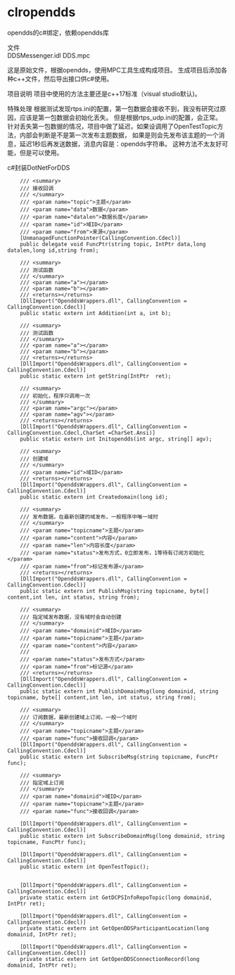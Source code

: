 # clropendds
opendds的c#绑定，依赖opendds库

文件  
DDSMessenger.idl
DDS.mpc

这是原始文件，根据opendds，使用MPC工具生成构成项目。
生成项目后添加各种c++文件，然后导出接口供c#使用。

项目说明
项目中使用的方法主要还是c++17标准（visual studio默认)。

特殊处理
根据测试发现rtps.ini的配置，第一包数据会接收不到，我没有研究过原因，应该是第一包数据会初始化丢失。
但是根据rtps_udp.ini的配置，会正常。
针对丢失第一包数据的情况，项目中做了延迟，如果设调用了OpenTestTopic方法，内部会判断是不是第一次发布主题数据，
如果是则会先发布该主题的一个消息，延迟1秒后再发送数据，消息内容是：opendds字符串。
这种方法不太友好可能，但是可以使用。

c#封装DotNetForDDS

        /// <summary>
        /// 接收回调
        /// </summary>
        /// <param name="topic">主题</param>
        /// <param name="data">数据</param>
        /// <param name="datalen">数据长度</param>
        /// <param name="id">域ID</param>
        /// <param name="from">来源</param>
        [UnmanagedFunctionPointer(CallingConvention.Cdecl)]
        public delegate void FuncPtr(string topic, IntPtr data,long datalen,long id,string from);

        /// <summary>
        /// 测试函数
        /// </summary>
        /// <param name="a"></param>
        /// <param name="b"></param>
        /// <returns></returns>
        [DllImport("OpenddsWrappers.dll", CallingConvention = CallingConvention.Cdecl)]
        public static extern int Addition(int a, int b);

        /// <summary>
        /// 测试函数
        /// </summary>
        /// <param name="a"></param>
        /// <param name="b"></param>
        /// <returns></returns>
        [DllImport("OpenddsWrappers.dll", CallingConvention = CallingConvention.Cdecl)]
        public static extern int getString(IntPtr  ret);

        /// <summary>
        /// 初始化，程序只调用一次
        /// </summary>
        /// <param name="argc"></param>
        /// <param name="agv"></param>
        /// <returns></returns>
        [DllImport("OpenddsWrappers.dll", CallingConvention = CallingConvention.Cdecl,CharSet =CharSet.Ansi)]
        public static extern int Initopendds(int argc, string[] agv);

        /// <summary>
        /// 创建域
        /// </summary>
        /// <param name="id">域ID</param>
        /// <returns></returns>
        [DllImport("OpenddsWrappers.dll", CallingConvention = CallingConvention.Cdecl)]
        public static extern int Createdomain(long id);

        /// <summary>
        /// 发布数据，在最新创建的域发布，一般程序中唯一域时
        /// </summary>
        /// <param name="topicname">主题</param>
        /// <param name="content">内容</param>
        /// <param name="len">内容长度</param>
        /// <param name="status">发布方式，0立即发布，1等待有订阅方初始化</param>
        /// <param name="from">标记发布源</param>
        /// <returns></returns>
        [DllImport("OpenddsWrappers.dll", CallingConvention = CallingConvention.Cdecl)]
        public static extern int PublishMsg(string topicname, byte[] content,int len, int status, string from);

        /// <summary>
        /// 指定域发布数据，没有域时会自动创建
        /// </summary>
        /// <param name="domainid">域ID</param>
        /// <param name="topicname">主题</param>
        /// <param name="content">内容</param>
        /// 
        /// <param name="status">发布方式</param>
        /// <param name="from">标记源</param>
        /// <returns></returns>
        [DllImport("OpenddsWrappers.dll", CallingConvention = CallingConvention.Cdecl)]
        public static extern int PublishDomainMsg(long domainid, string topicname, byte[] content,int len, int status, string from);

        /// <summary>
        /// 订阅数据，最新创建域上订阅，一般一个域时
        /// </summary>
        /// <param name="topicname">主题</param>
        /// <param name="func">接收回调</param>
        [DllImport("OpenddsWrappers.dll", CallingConvention = CallingConvention.Cdecl)]
        public static extern int SubscribeMsg(string topicname, FuncPtr func);

        /// <summary>
        /// 指定域上订阅
        /// </summary>
        /// <param name="domainid">域ID</param>
        /// <param name="topicname">主题</param>
        /// <param name="func">接收回调</param>

        [DllImport("OpenddsWrappers.dll", CallingConvention = CallingConvention.Cdecl)]
        public static extern int SubscribeDomainMsg(long domainid, string topicname, FuncPtr func);

        [DllImport("OpenddsWrappers.dll", CallingConvention = CallingConvention.Cdecl)]
        public static extern int OpenTestTopic();


        [DllImport("OpenddsWrappers.dll", CallingConvention = CallingConvention.Cdecl)]
        private static extern int GetDCPSInfoRepoTopic(long domainid, IntPtr ret);

        [DllImport("OpenddsWrappers.dll", CallingConvention = CallingConvention.Cdecl)]
        private static extern int GetOpenDDSParticipantLocation(long domainid, IntPtr ret);

        [DllImport("OpenddsWrappers.dll", CallingConvention = CallingConvention.Cdecl)]
        private static extern int GetOpenDDSConnectionRecord(long domainid, IntPtr ret);




